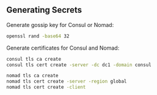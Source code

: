 ## Generating Secrets

Generate gossip key for Consul or Nomad:
```bash
openssl rand -base64 32
```

Generate certificates for Consul and Nomad:
```bash
consul tls ca create
consul tls cert create -server -dc dc1 -domain consul

nomad tls ca create
nomad tls cert create -server -region global
nomad tls cert create -client
```
